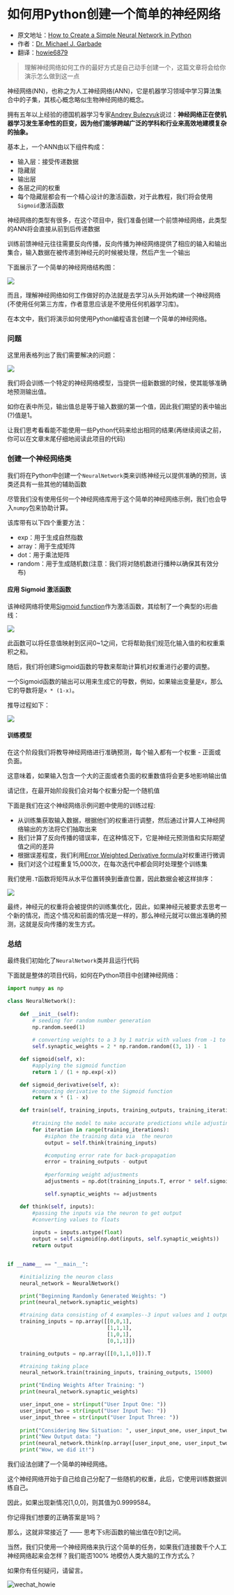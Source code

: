 # 如何用Python创建一个简单的神经网络


- 原文地址：[How to Create a Simple Neural Network in Python](https://www.kdnuggets.com/2018/10/simple-neural-network-python.html)
- 作者：[Dr. Michael J. Garbade](https://www.linkedin.com/in/garbade)
- 翻译：[howie6879](https://github.com/howie6879)

> 理解神经网络如何工作的最好方式是自己动手创建一个，这篇文章将会给你演示怎么做到这一点

神经网络(NN)，也称之为人工神经网络(ANN)，它是机器学习领域中学习算法集合中的子集，其核心概念略似生物神经网络的概念。

拥有五年以上经验的德国机器学习专家[Andrey Bulezyuk](https://www.education-ecosystem.com/andreybu/REaxr-machine-learning-model-python-sklearn-kera/oPGdP-machine-learning-model-python-sklearn-kera/)说过：**神经网络正在使机器学习发生革命性的巨变，因为他们能够跨越广泛的学科和行业来高效地建模复杂的抽象。**

基本上，一个ANN由以下组件构成：

- 输入层：接受传递数据
- 隐藏层
- 输出层
- 各层之间的权重
- 每个隐藏层都会有一个精心设计的激活函数，对于此教程，我们将会使用`Sigmoid`激活函数

神经网络的类型有很多，在这个项目中，我们准备创建一个前馈神经网络，此类型的ANN将会直接从前到后传递数据

训练前馈神经元往往需要反向传播，反向传播为神经网络提供了相应的输入和输出集合，输入数据在被传递到神经元的时候被处理，然后产生一个输出

下面展示了一个简单的神经网络结构图：

![](https://gitee.com/howie6879/oss/raw/master/uPic/1A5B0640-9C9D-4DE6-B15D-249B9A77DC3E.png)

而且，理解神经网络如何工作做好的办法就是去学习从头开始构建一个神经网络(不使用任何第三方库，作者意思应该是不使用任何机器学习库)。

在本文中，我们将演示如何使用Python编程语言创建一个简单的神经网络。

### 问题

这里用表格列出了我们需要解决的问题：

![](https://gitee.com/howie6879/oss/raw/master/uPic/CD5280AA-A4F7-4994-8AB5-13A5B9E60248.png)

我们将会训练一个特定的神经网络模型，当提供一组新数据的时候，使其能够准确地预测输出值。

如你在表中所见，输出值总是等于输入数据的第一个值，因此我们期望的表中输出(?)值是1。

让我们思考看看能不能使用一些Python代码来给出相同的结果(再继续阅读之前，你可以在文章末尾仔细地阅读此项目的代码)

### 创建一个神经网络类

我们将在Python中创建一个`NeuralNetwork`类来训练神经元以提供准确的预测，该类还具有一些其他的辅助函数

尽管我们没有使用任何一个神经网络库用于这个简单的神经网络示例，我们也会导入`numpy`包来协助计算。

该库带有以下四个重要方法：

- exp：用于生成自然指数
- array：用于生成矩阵
- dot：用于乘法矩阵
- random：用于生成随机数(注意：我们将对随机数进行播种以确保其有效分布)

#### 应用 Sigmoid 激活函数

该神经网络将使用[Sigmoid function](https://en.wikipedia.org/wiki/Sigmoid_function)作为激活函数，其绘制了一个典型的`S`形曲线：

![](https://gitee.com/howie6879/oss/raw/master/uPic/A7595F2F-C760-4FCC-8653-62D3EC408632.png)

此函数可以将任意值映射到区间0~1之间，它将帮助我们规范化输入值的和权重乘积之和。

随后，我们将创建Sigmoid函数的导数来帮助计算机对权重进行必要的调整。

一个Sigmoid函数的输出可以用来生成它的导数，例如，如果输出变量是`X`，那么它的导数将是`x * (1-x)`。

推导过程如下：

![](https://gitee.com/howie6879/oss/raw/master/uPic/112BFD8F-A294-4C1E-BC7A-673D6E3D7BDB.png)

#### 训练模型

在这个阶段我们将教导神经网络进行准确预测，每个输入都有一个权重 - 正面或负面。

这意味着，如果输入包含一个大的正面或者负面的权重数值将会更多地影响输出值

请记住，在最开始阶段我们会对每个权重分配一个随机值

下面是我们在这个神经网络示例问题中使用的训练过程:

- 从训练集获取输入数据，根据他们的权重进行调整，然后通过计算人工神经网络输出的方法将它们抽取出来
- 我们计算了反向传播的错误率，在这种情况下，它是神经元预测值和实际期望值之间的差异
- 根据误差程度，我们利用[Error Weighted Derivative formula](https://en.wikipedia.org/wiki/Backpropagation#Finding_the_derivative_of_the_error)对权重进行微调
- 我们对这个过程重复15,000次，在每次迭代中都会同时处理整个训练集

我们使用`.T`函数将矩阵从水平位置转换到垂直位置，因此数据会被这样排序：

![](https://gitee.com/howie6879/oss/raw/master/uPic/B1600115-CEA5-4729-8025-73D503B485D1.png)

最终，神经元的权重将会被提供的训练集优化，因此，如果神经元被要求去思考一个新的情况，而这个情况和前面的情况是一样的，那么神经元就可以做出准确的预测，这就是反向传播的发生方式。

### 总结

最终我们初始化了`NeuralNetwork`类并且运行代码

下面就是整体的项目代码，如何在Python项目中创建神经网络：

``` python
import numpy as np

class NeuralNetwork():
    
    def __init__(self):
        # seeding for random number generation
        np.random.seed(1)
        
        # converting weights to a 3 by 1 matrix with values from -1 to 1 and mean of 0
        self.synaptic_weights = 2 * np.random.random((3, 1)) - 1

    def sigmoid(self, x):
        #applying the sigmoid function
        return 1 / (1 + np.exp(-x))

    def sigmoid_derivative(self, x):
        #computing derivative to the Sigmoid function
        return x * (1 - x)

    def train(self, training_inputs, training_outputs, training_iterations):
        
        #training the model to make accurate predictions while adjusting weights continually
        for iteration in range(training_iterations):
            #siphon the training data via  the neuron
            output = self.think(training_inputs)

            #computing error rate for back-propagation
            error = training_outputs - output
            
            #performing weight adjustments
            adjustments = np.dot(training_inputs.T, error * self.sigmoid_derivative(output))

            self.synaptic_weights += adjustments

    def think(self, inputs):
        #passing the inputs via the neuron to get output   
        #converting values to floats
        
        inputs = inputs.astype(float)
        output = self.sigmoid(np.dot(inputs, self.synaptic_weights))
        return output


if __name__ == "__main__":

    #initializing the neuron class
    neural_network = NeuralNetwork()

    print("Beginning Randomly Generated Weights: ")
    print(neural_network.synaptic_weights)

    #training data consisting of 4 examples--3 input values and 1 output
    training_inputs = np.array([[0,0,1],
                                [1,1,1],
                                [1,0,1],
                                [0,1,1]])

    training_outputs = np.array([[0,1,1,0]]).T

    #training taking place
    neural_network.train(training_inputs, training_outputs, 15000)

    print("Ending Weights After Training: ")
    print(neural_network.synaptic_weights)

    user_input_one = str(input("User Input One: "))
    user_input_two = str(input("User Input Two: "))
    user_input_three = str(input("User Input Three: "))
    
    print("Considering New Situation: ", user_input_one, user_input_two, user_input_three)
    print("New Output data: ")
    print(neural_network.think(np.array([user_input_one, user_input_two, user_input_three])))
    print("Wow, we did it!")
```

我们设法创建了一个简单的神经网络。

这个神经网络开始于自己给自己分配了一些随机的权重，此后，它使用训练数据训练自己。

因此，如果出现新情况[1,0,0]，则其值为0.9999584。

你记得我们想要的正确答案是1吗？

那么，这就非常接近了 —— 思考下`S`形函数的输出值在0到1之间。

当然，我们只使用一个神经网络来执行这个简单的任务，如果我们连接数千个人工神经网络起来会怎样？我们能否100% 地模仿人类大脑的工作方式么？

如果你有任何疑问，请留言。

![wechat_howie](https://gitee.com/howie6879/oss/raw/master/uPic/wechat_howie.png)

